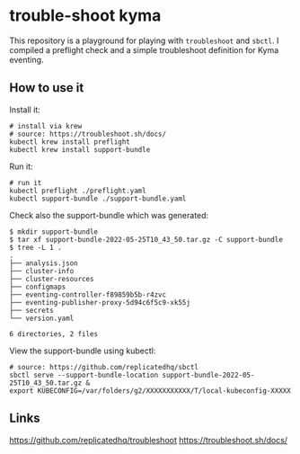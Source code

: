 # trouble-shoot kyma

This repository is a playground for playing with `troubleshoot` and `sbctl`.
I compiled a preflight check and a simple troubleshoot definition for Kyma eventing.

## How to use it

Install it:
```shell
# install via krew
# source: https://troubleshoot.sh/docs/
kubectl krew install preflight
kubectl krew install support-bundle
```

Run it:
```
# run it
kubectl preflight ./preflight.yaml
kubectl support-bundle ./support-bundle.yaml
```

Check also the support-bundle which was generated:
```shell
$ mkdir support-bundle
$ tar xf support-bundle-2022-05-25T10_43_50.tar.gz -C support-bundle
$ tree -L 1 .
.
├── analysis.json
├── cluster-info
├── cluster-resources
├── configmaps
├── eventing-controller-f89859b5b-r4zvc
├── eventing-publisher-proxy-5d94c6f5c9-xk55j
├── secrets
└── version.yaml

6 directories, 2 files
```

View the support-bundle using kubectl:
```
# source: https://github.com/replicatedhq/sbctl
sbctl serve --support-bundle-location support-bundle-2022-05-25T10_43_50.tar.gz &
export KUBECONFIG=/var/folders/g2/XXXXXXXXXXX/T/local-kubeconfig-XXXXX
```


## Links

<https://github.com/replicatedhq/troubleshoot>
<https://troubleshoot.sh/docs/>
